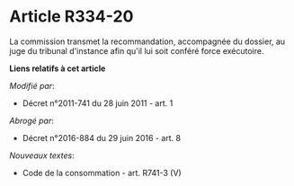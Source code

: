 # Article R334-20

La commission transmet la recommandation, accompagnée du dossier, au    juge du tribunal d'instance afin qu'il lui soit
conféré force exécutoire.

**Liens relatifs à cet article**

_Modifié par_:

  - Décret n°2011-741 du 28 juin 2011 - art. 1

_Abrogé par_:

  - Décret n°2016-884 du 29 juin 2016 - art. 8

_Nouveaux textes_:

  - Code de la consommation - art. R741-3 (V)
